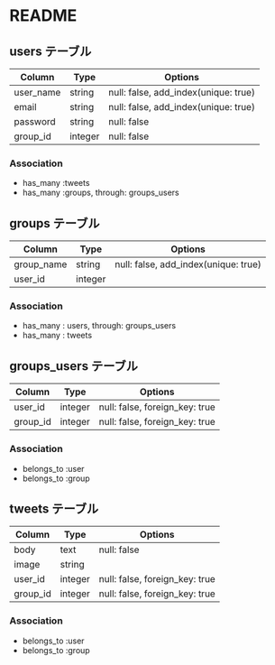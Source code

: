 # README

## users テーブル

| Column    | Type    | Options                              |
| --------- | ------- | ------------------------------------ |
| user_name | string  | null: false, add_index(unique: true) |
| email     | string  | null: false, add_index(unique: true) |
| password  | string  | null: false                          |
| group_id  | integer | null: false                          |

### Association

- has_many :tweets
- has_many :groups, through: groups_users

## groups テーブル

| Column     | Type    | Options                              |
| ---------- | ------- | ------------------------------------ |
| group_name | string  | null: false, add_index(unique: true) |
| user_id    | integer |

### Association

- has_many : users, through: groups_users
- has_many : tweets

## groups_users テーブル

| Column   | Type    | Options                        |
| -------- | ------- | ------------------------------ |
| user_id  | integer | null: false, foreign_key: true |
| group_id | integer | null: false, foreign_key: true |

### Association

- belongs_to :user
- belongs_to :group

## tweets テーブル

| Column   | Type    | Options                        |
| -------- | ------- | ------------------------------ |
| body     | text    | null: false                    |
| image    | string  |
| user_id  | integer | null: false, foreign_key: true |
| group_id | integer | null: false, foreign_key: true |

### Association

- belongs_to :user
- belongs_to :group
